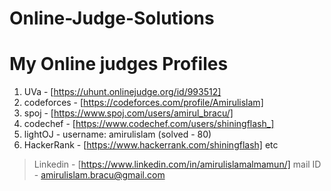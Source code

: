 # Online-Judge-Solutions

# My Online judges Profiles

1. UVa - [https://uhunt.onlinejudge.org/id/993512]
2. codeforces - [https://codeforces.com/profile/Amirulislam]
3. spoj - [https://www.spoj.com/users/amirul_bracu/]
4. codechef - [https://www.codechef.com/users/shiningflash_]
5. lightOJ - username: amirulislam (solved - 80)
6. HackerRank - [https://www.hackerrank.com/shiningflash] etc

> Linkedin - [https://www.linkedin.com/in/amirulislamalmamun/]
> mail ID - amirulislam.bracu@gmail.com
